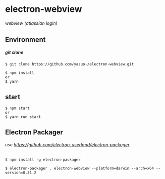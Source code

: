 # electron-webview

###### webview (atlassian login)

## Environment
##### git clone
```
$ git clone https://github.com/yasuo-/electron-webview.git
```

```
$ npm install
or
$ yarn
```

## start
```
$ npm start
or
$ yarn run start
```

## Electron Packager

###### use https://github.com/electron-userland/electron-packager
```
$ npm install -g electron-packager
```

```
$ electron-packager . electron-webview --platform=darwin --arch=x64 --version=0.31.2
```
